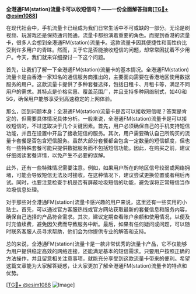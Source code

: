 **全港通FM(station)流量卡可以收短信吗？——一份全面解答指南[[TG💪+ @esim1088](https://t.me/s/esim1088)]**

在现代社会中，手机流量卡已经成为我们日常生活中不可或缺的一部分。无论是刷视频、玩游戏还是保持通讯畅通，流量卡都扮演着重要的角色。而提到香港的流量卡，很多人会想到全港通FM(station)流量卡。这款流量卡因其便捷性和高性价比受到许多用户的青睐。然而，关于它是否能接收短信的问题，却常常困扰着不少用户。今天，我们就来详细探讨一下这个问题。

首先，让我们了解一下全港通FM(station)流量卡的基本情况。全港通FM(station)流量卡是由香港一家知名的通信服务商推出的，主要面向需要在香港地区使用数据服务的用户。这款流量卡提供了多种套餐选择，包括日租卡、月租卡等，满足不同用户的需求。其特点是价格实惠、覆盖范围广，并且支持多种网络制式，如4G和5G，确保用户能够享受到高速稳定的上网体验。

那么，回到问题本身：全港通FM(station)流量卡是否可以接收短信呢？答案是肯定的，但需要具体情况具体分析。一般来说，全港通FM(station)流量卡是可以接收短信的，不过这取决于几个关键因素。首先，用户必须确保自己的手机支持短信功能，并且在设置中开启了接收短信的服务。其次，用户需要确认自己所购买的流量卡套餐是否包含短信服务。虽然大部分套餐都会包含一定数量的短信额度，但也有一些特殊套餐可能只提供数据服务而不包括短信功能。因此，在购买之前，建议仔细阅读套餐详情，以免产生不必要的误解。

此外，还有一些特殊情况需要注意。例如，如果用户所在的地区信号较弱或网络拥堵，可能会导致短信无法及时接收。在这种情况下，建议尝试更换位置或者稍后再试。同时，也要注意检查手机是否有屏蔽垃圾短信的功能，避免误将正常短信当作垃圾信息处理。

对于那些对全港通FM(station)流量卡感兴趣的用户来说，这里还有一些实用的小贴士。首先，可以通过官方客服热线或官方网站获取最新的套餐信息和服务内容，确保自己选择的产品符合需求。其次，建议定期查看账户余额和使用情况，以便及时充值续费，避免因欠费而导致服务中断。最后，如果有任何疑问或问题，可以随时联系客服人员寻求帮助，他们会为你提供专业的解答和支持。

总的来说，全港通FM(station)流量卡是一款非常优秀的流量卡产品，它不仅能够为用户提供稳定高效的网络连接，还能满足基本的短信需求。只要用户按照正确的方法操作，并且留意相关注意事项，就能充分享受到这款流量卡带来的便利。希望这篇文章能为大家解答疑惑，让大家更加了解全港通FM(station)流量卡的特点和优势。

[[TG💪+ @esim1088](https://t.me/s/esim1088) ![Image](https://i.postimg.cc/4NQfJmqS/Snipaste-2025-05-13-00-14-12.png)]